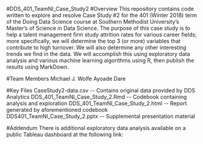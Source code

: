 #DDS_401_TeamNI_Case_Study2
#Overview
This repository contains code written to explore and resolve Case Study #2 for the 401 (Winter 2018) term of the Doing Data Science course at Southern Methodist University’s Master’s of Science in Data Science. The purpose of this case study is to help a talent management firm study attrition rates for various career fields; more specifically, we will determine the top 3 (or more) variables that contribute to high turnover. We will also determine any other interesting trends we find in the data. We will accomplish this using exploratory data analysis and various machine learning algorithms using R, then publish the results using MarkDown. 

#Team Members
Michael J. Wolfe
Ayoade Dare

#Key Files
CaseStudy2-data.csv -- Contains original data provided by DDS Analytics
DDS_401_TeamNI_Case_Study_2.Rmd -- Codebook containing analysis and exploration
DDS_401_TeamNI_Case_Study_2.html -- Report generated by aforementioned codebook
DDS401_TeamNI_Case_Study_2.pptx -- Supplemental presentation material

#Addendum
There is additional exploratory data analysis available on a public Tableau dashboard at the following link:

